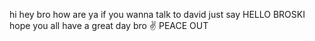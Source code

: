 hi
hey bro
how are ya
if you wanna talk to david just say HELLO BROSKI 
hope you all have a great day bro
✌️  PEACE OUT

